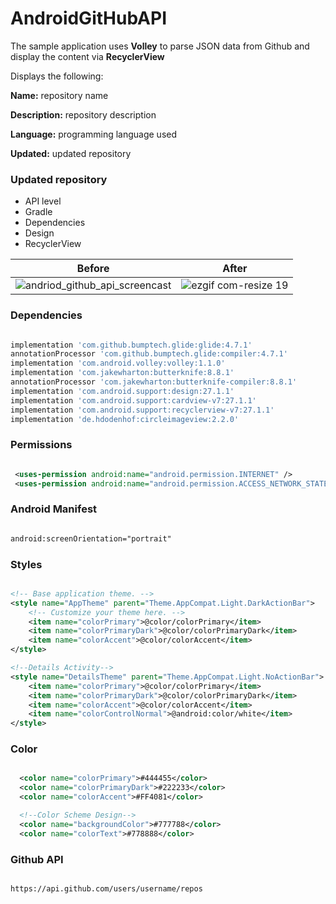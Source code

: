 # AndroidGitHubAPI

The sample application uses **Volley** to parse JSON data from Github and display the content via **RecyclerView**

Displays the following:

**Name:**  repository name

**Description:** repository description

**Language:** programming language used

**Updated:** updated repository

### Updated repository

- API level
- Gradle
- Dependencies
- Design
- RecyclerView

| Before        | After         |
| ------------- |:-------------:|
| ![andriod_github_api_screencast](https://cloud.githubusercontent.com/assets/11635523/16028137/caebace6-31a1-11e6-96fe-7244874ebff3.gif)     | ![ezgif com-resize 19](https://user-images.githubusercontent.com/11635523/43167352-f3fb8d32-8f5e-11e8-8283-2403f2fa5713.gif) |




### Dependencies

```gradle

implementation 'com.github.bumptech.glide:glide:4.7.1'
annotationProcessor 'com.github.bumptech.glide:compiler:4.7.1'
implementation 'com.android.volley:volley:1.1.0'
implementation 'com.jakewharton:butterknife:8.8.1'
annotationProcessor 'com.jakewharton:butterknife-compiler:8.8.1'
implementation 'com.android.support:design:27.1.1'
implementation 'com.android.support:cardview-v7:27.1.1'
implementation 'com.android.support:recyclerview-v7:27.1.1'
implementation 'de.hdodenhof:circleimageview:2.2.0'

```

### Permissions

```xml

 <uses-permission android:name="android.permission.INTERNET" />
 <uses-permission android:name="android.permission.ACCESS_NETWORK_STATE"/>

```

### Android Manifest
```xml

android:screenOrientation="portrait"

```

### Styles
```xml

<!-- Base application theme. -->
<style name="AppTheme" parent="Theme.AppCompat.Light.DarkActionBar">
    <!-- Customize your theme here. -->
    <item name="colorPrimary">@color/colorPrimary</item>
    <item name="colorPrimaryDark">@color/colorPrimaryDark</item>
    <item name="colorAccent">@color/colorAccent</item>
</style>

<!--Details Activity-->
<style name="DetailsTheme" parent="Theme.AppCompat.Light.NoActionBar">
    <item name="colorPrimary">@color/colorPrimary</item>
    <item name="colorPrimaryDark">@color/colorPrimaryDark</item>
    <item name="colorAccent">@color/colorAccent</item>
    <item name="colorControlNormal">@android:color/white</item>
</style>

```

### Color
```xml

  <color name="colorPrimary">#444455</color>
  <color name="colorPrimaryDark">#222233</color>
  <color name="colorAccent">#FF4081</color>

  <!--Color Scheme Design-->
  <color name="backgroundColor">#777788</color>
  <color name="colorText">#778888</color>

```


### Github API
```url

https://api.github.com/users/username/repos

```

